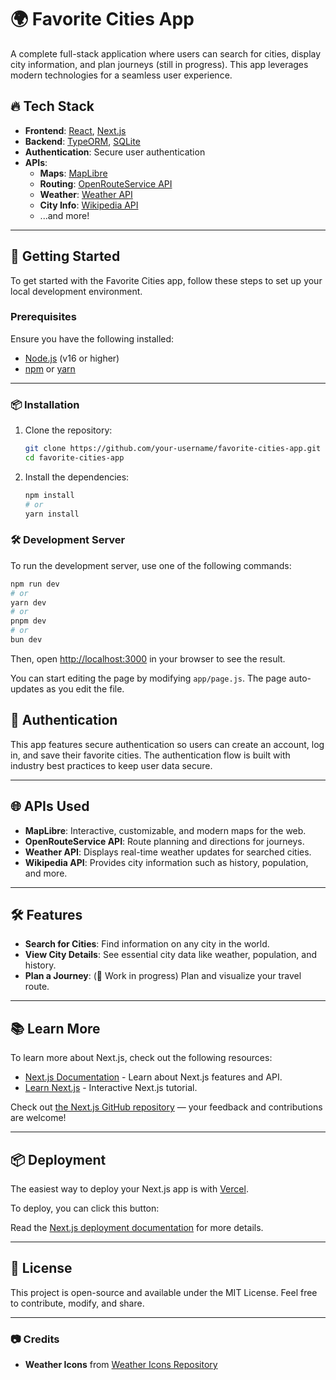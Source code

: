 # 🌍 Favorite Cities App

A complete full-stack application where users can search for cities, display city information, and plan journeys (still in progress). This app leverages modern technologies for a seamless user experience.

## 🔥 Tech Stack

- **Frontend**: [React](https://react.dev/), [Next.js](https://nextjs.org/)
- **Backend**: [TypeORM](https://typeorm.io/), [SQLite](https://www.sqlite.org/index.html)
- **Authentication**: Secure user authentication
- **APIs**:
  - **Maps**: [MapLibre](https://maplibre.org/)
  - **Routing**: [OpenRouteService API](https://openrouteservice.org/)
  - **Weather**: [Weather API](https://github.com/philanri/weather-icons?tab=readme-ov-file)
  - **City Info**: [Wikipedia API](https://www.mediawiki.org/wiki/API:Main_page)
  - ...and more!

---

## 🚀 Getting Started

To get started with the Favorite Cities app, follow these steps to set up your local development environment.

### Prerequisites

Ensure you have the following installed:

- [Node.js](https://nodejs.org/) (v16 or higher)
- [npm](https://www.npmjs.com/) or [yarn](https://yarnpkg.com/)

---

### 📦 Installation

1. Clone the repository:
   ```bash
   git clone https://github.com/your-username/favorite-cities-app.git
   cd favorite-cities-app
   ```
1. Install the dependencies:
   ```bash
   npm install
   # or
   yarn install
   ```

### 🛠️ Development Server

To run the development server, use one of the following commands:

```bash
npm run dev
# or
yarn dev
# or
pnpm dev
# or
bun dev
```

Then, open [http://localhost:3000](http://localhost:3000) in your browser to see the result.

You can start editing the page by modifying `app/page.js`. The page auto-updates as you edit the file.

## 🔐 Authentication

This app features secure authentication so users can create an account, log in, and save their favorite cities. The authentication flow is built with industry best practices to keep user data secure.

---

## 🌐 APIs Used

- **MapLibre**: Interactive, customizable, and modern maps for the web.
- **OpenRouteService API**: Route planning and directions for journeys.
- **Weather API**: Displays real-time weather updates for searched cities.
- **Wikipedia API**: Provides city information such as history, population, and more.

---

## 🛠️ Features

- **Search for Cities**: Find information on any city in the world.
- **View City Details**: See essential city data like weather, population, and history.
- **Plan a Journey**: (🚧 Work in progress) Plan and visualize your travel route.

---

## 📚 Learn More

To learn more about Next.js, check out the following resources:

- [Next.js Documentation](https://nextjs.org/docs) - Learn about Next.js features and API.
- [Learn Next.js](https://nextjs.org/learn) - Interactive Next.js tutorial.

Check out [the Next.js GitHub repository](https://github.com/vercel/next.js) — your feedback and contributions are welcome!

---

## 📦 Deployment

The easiest way to deploy your Next.js app is with [Vercel](https://vercel.com/).

To deploy, you can click this button:

Read the [Next.js deployment documentation](https://nextjs.org/docs/app/building-your-application/deploying) for more details.

---

## 📄 License

This project is open-source and available under the MIT License. Feel free to contribute, modify, and share.

---

### 📷 Credits

- **Weather Icons** from [Weather Icons Repository](https://github.com/philanri/weather-icons?tab=readme-ov-file)
